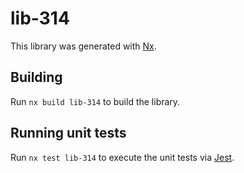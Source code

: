 # lib-314

This library was generated with [Nx](https://nx.dev).

## Building

Run `nx build lib-314` to build the library.

## Running unit tests

Run `nx test lib-314` to execute the unit tests via [Jest](https://jestjs.io).
